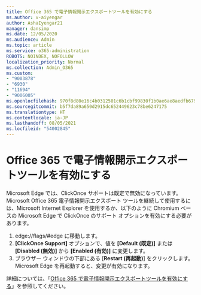 ```yaml
---
title: Office 365 で電子情報開示エクスポートツールを有効にする
ms.author: v-aiyengar
author: AshaIyengar21
manager: dansimp
ms.date: 12/05/2020
ms.audience: Admin
ms.topic: article
ms.service: o365-administration
ROBOTS: NOINDEX, NOFOLLOW
localization_priority: Normal
ms.collection: Admin_O365
ms.custom:
- "9003878"
- "6930"
- "11694"
- "9006005"
ms.openlocfilehash: 970f8d80e16c4b0312501c6b1cbf99830f1b0ae6ae8aedfb679ca2cbd9709112
ms.sourcegitcommit: b5f7da89a650d2915dc652449623c78be6247175
ms.translationtype: HT
ms.contentlocale: ja-JP
ms.lasthandoff: 08/05/2021
ms.locfileid: "54002845"
---
```

# <a name="enable-office-365-ediscovery-export-tool-in-microsoft-edge"></a>Office 365 で電子情報開示エクスポートツールを有効にする

Microsoft Edge では、ClickOnce サポートは既定で無効になっています。Microsoft Office 365 電子情報開示エクスポート ツールを継続して使用するには、Microsoft Internet Explorer を使用するか、以下のように Chromium ベースの Microsoft Edge で ClickOnce のサポート オプションを有効にする必要があります。

1. edge://flags/#edge に移動します。
1. **[ClickOnce Support]** オプションで、値を **[Default (既定)]** または **[Disabled (無効)]** から **[Enabled (有効)]** に変更します。
1. ブラウザー ウィンドウの下部にある [**Restart (再起動)**] をクリックします。  Microsoft Edge を再起動すると、変更が有効になります。

詳細については、「[Office 365 で電子情報開示エクスポートツールを有効にする](https://go.microsoft.com/fwlink/?linkid=2111611)」を参照してください。
